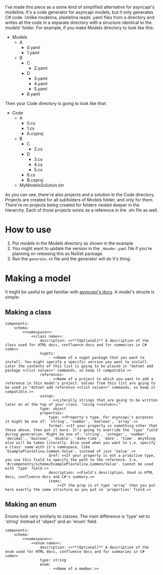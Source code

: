 I've made this piece as a some kind of simplified alternative for asyncapi's modelina. It's a code generator for asyncapi models, but it only generates C# code. Unlike modelina, plastelina reads .yaml files from a directory and writes all the code in a separate directory with a structure identical to the models' folder. For example, if you make Models directory to look like this:

- Models
    - A
        - 0.yaml
        - 1.yaml
    - B
        - C
            - 2.yaml
        - D
            - 3.yaml
            - 4.yaml
            - 5.yaml
        - 6.yaml

Then your Code directory is going to look like that:

- Code
    - A
        - 0.cs
        - 1.cs
        - A.csproj
    - B
        - C
            - 2.cs
        - D
            - 3.cs
            - 4.cs
            - 5.cs
        - 6.cs
        - B.csproj
    - MyModelsSolution.sln

As you can see, there're also projects and a solution in the Code directory. Projects are created for all subfolders of Models folder, and only for them. There're no projects being created for folders nested deeper in the hierarchy. Each of those projects exists as a reference in the .sln file as well.

# How to use
1) Put models in the Models directory as shown in the example
2) You might want to update the version in the `_Header.yaml` file if you're planning on releasing this as NuGet package.
3) Run the `generate.sh` file and the generator will do it's thing.

# Making a model
It might be useful to get familiar with [asyncapi's docs](https://www.asyncapi.com/docs/tutorials/getting-started/hello-world). A model's structe is simple:

## Making a class

```
components:
    schema:
        <<namespace>>:
            <<class name>>:
                description: <<**[Optional]** A description of the class used for HTML docs, confluence docs and for summaries in C# code>> 
                nugets:
                    - <<Name of a nuget package that you want to install. You might specify a specific version you want to install. Later the contents of this list is going to be placed in "dotnet add package <<list value>>" commands, so keep it compatible.>>
                references:
                    - <<Name of a project to which you want to add a reference in this model's project. Values from this list are going to be used in "dotnet add reference <<list value>>" commands, so keep it compatible.>>
                usings:
                    - <<Literally strings that are going to be written later on at the top of your class. "using <<value>>;"
                type: object
                properties:
                    type: <<Property's type. For asyncapi's purposes it might be one of: 'string', 'number', 'boolean', 'array'.>>
                    format: <<If your property is something other that those above, then put it here. It's going to override the 'type' field during generation. Might be one of: 'string', 'integer', 'number', 'decimal', 'boolean', 'double', 'date-time', 'date', 'time'. Anything else will be taken literally. Also used when you want to i.e. specify a class' name with it's namespace, like 'ExamplePlastelina.Common.Value', instead of just 'Value'.>>
                    $ref: <<If your property is not a primitive type, you use this field to specify the path to the reference. I.e. '#/components/schema/ExamplePlastelina.Common/Value'. Cannot be used with 'type' field.>>
                    description: <<Field's description. Used in HTML docs, confluence docs and C#'s summary.>>
                    items:
                        <<If the prop is of type 'array' then you put here exactly the same structure as you put in 'properties' field.>>
```

## Making an enum

Enums look very similarly to classes. The main difference is 'type' set to 'string' instead of 'object' and an 'enum' field.
```
components:
    schema:
        <<namespace>>:
            <<enum name>>:
                description: <<**[Optional]** A description of the enum used for HTML docs, confluence docs and for summaries in C# code>> 
                type: string
                enum:
                    - <<Name of a member.>>
```
